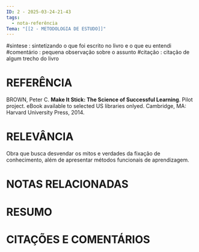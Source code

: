 ```yaml
---
ID: 2 - 2025-03-24-21-43
tags:
  - nota-referência
Tema: "[[2 - METODOLOGIA DE ESTUDO]]"
---
```

#sintese : sintetizando o que foi escrito no livro e o que eu entendi
#comentário : pequena observação sobre o assunto 
#citação : citação de algum trecho do livro

# REFERÊNCIA

 BROWN, Peter C. **Make It Stick: The Science of Successful Learning**. Pilot project. eBook available to selected US libraries onlyed. Cambridge, MA: Harvard University Press, 2014.

# RELEVÂNCIA

Obra que busca desvendar os mitos e verdades da fixação de conhecimento, além de apresentar métodos funcionais de aprendizagem.

# NOTAS RELACIONADAS


# RESUMO


# CITAÇÕES E COMENTÁRIOS



